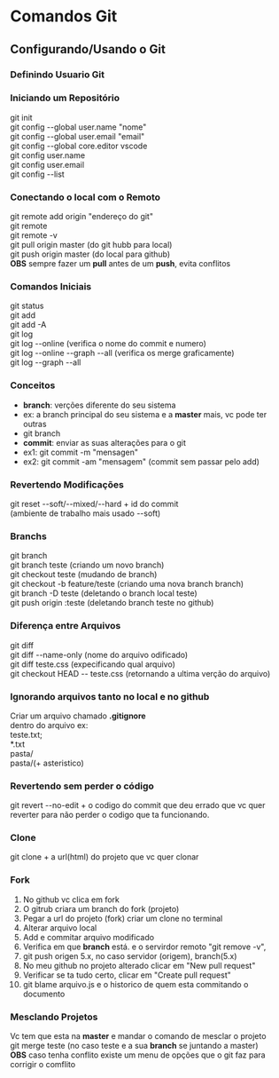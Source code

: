 # Comandos Git
## Configurando/Usando o Git
### Definindo Usuario Git

### Iniciando um Repositório
git init<br>
git config --global user.name "nome"<br>
git config --global user.email "email"<br>
git config --global core.editor vscode<br>
git config user.name<br>
git config user.email<br>
git config --list<br>
### Conectando o local com o Remoto
git remote add origin "endereço do git"<br>
git remote<br>
git remote -v<br>
git pull origin master (do git hubb para local)<br>
git push origin master (do local para github)<br>
**OBS** sempre fazer um **pull** antes de um **push**, evita conflitos<br>
### Comandos Iniciais
git status<br>
git add<br>
git add -A<br>
git log<br>
git log --online (verifica o nome do commit e numero)<br>
git log --online --graph --all (verifica os merge graficamente)<br>
git log --graph --all<br>
### Conceitos
- **branch**: verções diferente do seu sistema<br>
- ex: a branch principal do seu sistema e a **master** mais, vc pode ter outras<br>
- git branch<br>
- **commit**: enviar as suas alterações para o git<br>
- ex1: git commit -m "mensagen"<br>
- ex2: git commit -am "mensagem" (commit sem passar pelo add)<br>
### Revertendo Modificações
git reset --soft/--mixed/--hard + id do commit<br>
(ambiente de trabalho mais usado --soft)<br>
### Branchs
git branch<br>
git branch teste (criando um novo branch)<br>
git checkout teste (mudando de branch)<br>
git checkout -b feature/teste (criando uma nova branch branch)<br>
git branch -D teste (deletando o branch local teste)<br>
git push origin :teste (deletando branch teste no github)<br>
### Diferença entre Arquivos
git diff<br>
git diff --name-only (nome do arquivo odificado)<br>
git diff teste.css (expecificando qual arquivo)<br>
git checkout HEAD -- teste.css (retornando a ultima verção do arquivo)<br>
### Ignorando arquivos tanto no local e no github
Criar um arquivo chamado **.gitignore**<br>
dentro do arquivo ex:<br>
teste.txt;<br>
*.txt<br>
pasta/<br>
pasta/(+ asteristico)<br>
### Revertendo sem perder o código
git revert --no-edit + o codigo do commit que deu errado que vc quer reverter para não perder o codigo que ta funcionando.
### Clone
git clone + a url(html) do projeto que vc quer clonar
### Fork
1. No github vc clica em fork<br>
2. O gitrub criara um branch do fork (projeto)<br>
3. Pegar a url do projeto (fork) criar um clone no terminal<br>
4. Alterar arquivo local<br>
5. Add e commitar arquivo modificado
6. Verifica em que **branch** está. e o servirdor remoto "git remove -v",<br>
7. git push origen 5.x, no caso servidor (origem), branch(5.x)<br> 
8. No meu github no projeto alterado clicar em "New pull request"<br>
9. Verificar se ta tudo certo, clicar em "Create pull request"<br>
10. git blame arquivo.js e o historico de quem esta commitando o documento 
### Mesclando Projetos
Vc tem que esta na **master** e mandar o comando de mesclar o projeto<br>
git merge teste (no caso teste e a sua **branch** se juntando a master)<br>
**OBS** caso tenha conflito existe um menu de opções que o git faz para corrigir o comflito



